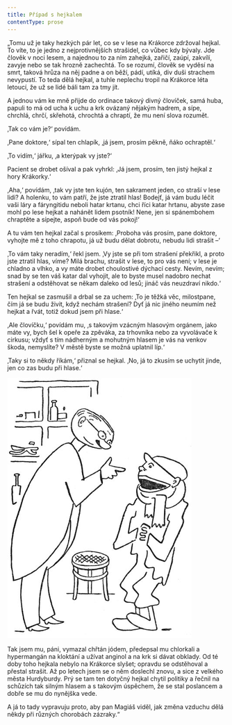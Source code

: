```yaml
---
title: Případ s hejkalem
contentType: prose
---
```


„Tomu už je taky hezkých pár let, co se v lese na Krákorce zdržoval hejkal. To víte, to je jedno z nejprotivnějších strašidel, co vůbec kdy bývaly. Jde člověk v noci lesem, a najednou to za ním zahejká, zařičí, zaúpí, zakvílí, zavyje nebo se tak hrozně zachechtá. To se rozumí, člověk se vyděsí na smrt, taková hrůza na něj padne a on běží, pádí, utíká, div duši strachem nevypustí. To teda dělá hejkal, a tuhle neplechu tropil na Krákorce léta letoucí, že už se lidé báli tam za tmy jít.

  

A jednou vám ke mně přijde do ordinace takový divný človíček, samá huba, papuli to má od ucha k uchu a krk ovázaný nějakým hadrem, a sípe, chrchlá, chrčí, skřehotá, chrochtá a chraptí, že mu není slova rozumět.

‚Tak co vám je?‘ povídám.

‚Pane doktore,‘ sípal ten chlapík, ‚já jsem, prosím pěkně, ňáko ochraptěl.‘

‚To vidím,‘ jářku, ‚a kterýpak vy jste?‘

Pacient se drobet ošíval a pak vyhrkl: ‚Já jsem, prosím, ten jistý hejkal z hory Krákorky.‘

‚Aha,‘ povídám, ‚tak vy jste ten kujón, ten sakrament jeden, co straší v lese lidi? A holenku, to vám patří, že jste ztratil hlas! Bodejť, já vám budu léčit vaši láry a fáryngitidu neboli hatar krtanu, chci říci katar hrtanu, abyste zase mohl po lese hejkat a nahánět lidem psotník! Nene, jen si spánembohem chraptěte a sípejte, aspoň bude od vás pokoj!‘

A tu vám ten hejkal začal s prosíkem: ‚Proboha vás prosím, pane doktore, vyhojte mě z toho chrapotu, já už budu dělat dobrotu, nebudu lidi strašit –‘

‚To vám taky neradím,‘ řekl jsem. ‚Vy jste se při tom strašení překřikl, a proto jste ztratil hlas, víme? Milá brachu, strašit v lese, to pro vás není; v lese je chladno a vlhko, a vy máte drobet choulostivé dýchací cesty. Nevím, nevím; snad by se ten váš katar dal vyhojit, ale to byste musel nadobro nechat strašení a odstěhovat se někam daleko od lesů; jináč vás neuzdraví nikdo.‘

Ten hejkal se zasmušil a drbal se za uchem: ‚To je těžká věc, milostpane, čím já se budu živit, když nechám strašení? Dyť já nic jiného neumím než hejkat a řvát, totiž dokud jsem při hlase.‘

‚Ale človíčku,‘ povídám mu, ‚s takovým vzácným hlasovým orgánem, jako máte vy, bych šel k opeře za zpěváka, za trhovníka nebo za vyvolávače k cirkusu; vždyť s tím nádherným a mohutným hlasem je vás na venkov škoda, nemyslíte? V městě byste se možná uplatnil líp.‘

‚Taky si to někdy říkám,‘ přiznal se hejkal. ‚No, já to zkusím se uchytit jinde, jen co zas budu při hlase.‘



![devatero_pohadek_055](./resources/devatero_pohadek_055.jpg)



Tak jsem mu, páni, vymazal chřtán jódem, předepsal mu chlorkali a hypermangán na kloktání a užívat anginol a na krk si dávat obklady. Od té doby toho hejkala nebylo na Krákorce slyšet; opravdu se odstěhoval a přestal strašit. Až po letech jsem se o něm doslechl znovu, a sice z velkého města Hurdyburdy. Prý se tam ten dotyčný hejkal chytil politiky a řečnil na schůzích tak silným hlasem a s takovým úspěchem, že se stal poslancem a dobře se mu do nynějška vede.

A já to tady vypravuju proto, aby pan Magiáš viděl, jak změna vzduchu dělá někdy při různých chorobách zázraky.“
